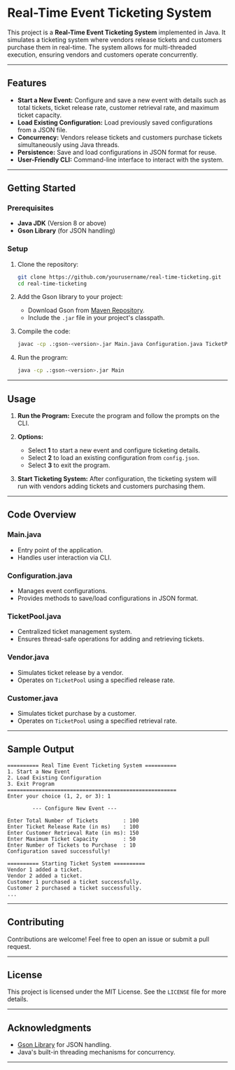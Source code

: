 # Real-Time Event Ticketing System

This project is a **Real-Time Event Ticketing System** implemented in Java. It simulates a ticketing system where vendors release tickets and customers purchase them in real-time. The system allows for multi-threaded execution, ensuring vendors and customers operate concurrently.

---

## Features

- **Start a New Event:** Configure and save a new event with details such as total tickets, ticket release rate, customer retrieval rate, and maximum ticket capacity.
- **Load Existing Configuration:** Load previously saved configurations from a JSON file.
- **Concurrency:** Vendors release tickets and customers purchase tickets simultaneously using Java threads.
- **Persistence:** Save and load configurations in JSON format for reuse.
- **User-Friendly CLI:** Command-line interface to interact with the system.

---

## Getting Started

### Prerequisites
- **Java JDK** (Version 8 or above)
- **Gson Library** (for JSON handling)

### Setup

1. Clone the repository:
   ```bash
   git clone https://github.com/yourusername/real-time-ticketing.git
   cd real-time-ticketing
   ```

2. Add the Gson library to your project:
   - Download Gson from [Maven Repository](https://mvnrepository.com/artifact/com.google.code.gson/gson).
   - Include the `.jar` file in your project's classpath.

3. Compile the code:
   ```bash
   javac -cp .:gson-<version>.jar Main.java Configuration.java TicketPool.java Vendor.java Customer.java
   ```

4. Run the program:
   ```bash
   java -cp .:gson-<version>.jar Main
   ```

---

## Usage

1. **Run the Program:** Execute the program and follow the prompts on the CLI.

2. **Options:**
   - Select **1** to start a new event and configure ticketing details.
   - Select **2** to load an existing configuration from `config.json`.
   - Select **3** to exit the program.

3. **Start Ticketing System:** After configuration, the ticketing system will run with vendors adding tickets and customers purchasing them.

---

## Code Overview

### Main.java
- Entry point of the application.
- Handles user interaction via CLI.

### Configuration.java
- Manages event configurations.
- Provides methods to save/load configurations in JSON format.

### TicketPool.java
- Centralized ticket management system.
- Ensures thread-safe operations for adding and retrieving tickets.

### Vendor.java
- Simulates ticket release by a vendor.
- Operates on `TicketPool` using a specified release rate.

### Customer.java
- Simulates ticket purchase by a customer.
- Operates on `TicketPool` using a specified retrieval rate.

---

## Sample Output
```plaintext
========== Real Time Event Ticketing System ==========
1. Start a New Event
2. Load Existing Configuration
3. Exit Program
======================================================
Enter your choice (1, 2, or 3): 1

        --- Configure New Event ---

Enter Total Number of Tickets        : 100
Enter Ticket Release Rate (in ms)    : 100
Enter Customer Retrieval Rate (in ms): 150
Enter Maximum Ticket Capacity        : 50
Enter Number of Tickets to Purchase  : 10
Configuration saved successfully!

========== Starting Ticket System ==========
Vendor 1 added a ticket.
Vendor 2 added a ticket.
Customer 1 purchased a ticket successfully.
Customer 2 purchased a ticket successfully.
...
```

---

## Contributing

Contributions are welcome! Feel free to open an issue or submit a pull request.

---

## License

This project is licensed under the MIT License. See the `LICENSE` file for more details.

---

## Acknowledgments

- [Gson Library](https://github.com/google/gson) for JSON handling.
- Java's built-in threading mechanisms for concurrency.

---


